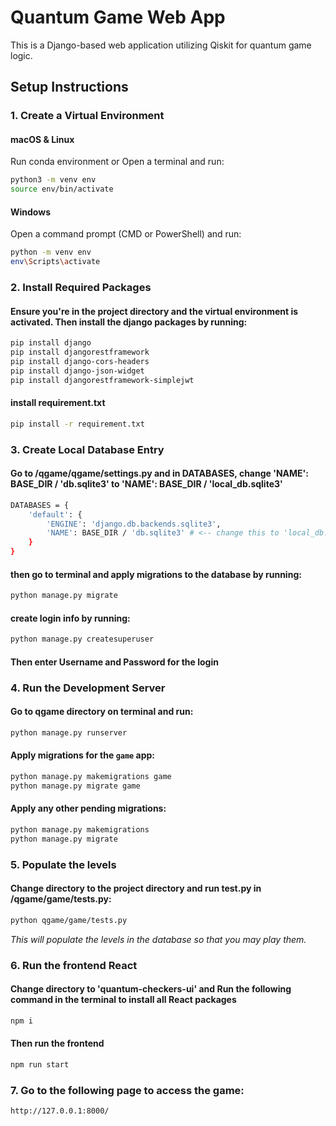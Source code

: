 # Quantum Game Web App  

This is a Django-based web application utilizing Qiskit for quantum game logic.  

## Setup Instructions  

### 1. Create a Virtual Environment  

#### macOS & Linux 

Run conda environment or Open a terminal and run:  

```sh  
python3 -m venv env  
source env/bin/activate  
```  

#### Windows  
Open a command prompt (CMD or PowerShell) and run:  

```sh  
python -m venv env  
env\Scripts\activate  
```  

### 2. Install Required Packages  

#### Ensure you're in the project directory and the virtual environment is activated. Then install the django packages by running:  

```sh  
pip install django
pip install djangorestframework
pip install django-cors-headers
pip install django-json-widget
pip install djangorestframework-simplejwt
```  

#### install requirement.txt 

```sh
pip install -r requirement.txt   
```

### 3. Create Local Database Entry

#### Go to /qgame/qgame/settings.py and in DATABASES, change 'NAME': BASE_DIR / 'db.sqlite3' to 'NAME': BASE_DIR / 'local_db.sqlite3'

```sh
DATABASES = {
    'default': {
        'ENGINE': 'django.db.backends.sqlite3',
        'NAME': BASE_DIR / 'db.sqlite3' # <-- change this to 'local_db.sqlite3'
    }
}
```

#### then go to terminal and apply migrations to the database by running:

```sh
python manage.py migrate
```

#### create login info by running:
```sh
python manage.py createsuperuser
```
#### Then enter Username and Password for the login

### 4. Run the Development Server  

#### Go to qgame directory on terminal and run:

```sh  
python manage.py runserver  
```  

#### Apply migrations for the `game` app:  

```sh  
python manage.py makemigrations game  
python manage.py migrate game  
```  

#### Apply any other pending migrations:  

```sh  
python manage.py makemigrations  
python manage.py migrate  
```  

### 5. Populate the levels

#### Change directory to the project directory and run test.py in /qgame/game/tests.py: 
```sh
python qgame/game/tests.py
```
_This will populate the levels in the database so that you may play them._

### 6. Run the frontend React 

####  Change directory to 'quantum-checkers-ui' and Run the following command in the terminal to install all React packages

```sh  
npm i
```  
#### Then run the frontend

```sh
npm run start
```

### 7. Go to the following page to access the game:

```sh
http://127.0.0.1:8000/
```
